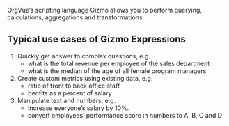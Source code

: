 OrgVue’s scripting language Gizmo allows you to perform querying, calculations, aggregations and transformations.




## Typical use cases of Gizmo Expressions


1. Quickly get answer to complex questions, e.g. 
	* what is the total revenue per employee of the sales department
	* what is the median of the age of all female program managers
2. Create custom metrics using existing data, e.g.
    * ratio of front to back office staff
    * benfits as a percent of salary
3. Manipulate text and numbers, e.g.
    * increase everyone’s salary by 10%.
    * convert employees’ performance score in numbers to A, B, C and D



